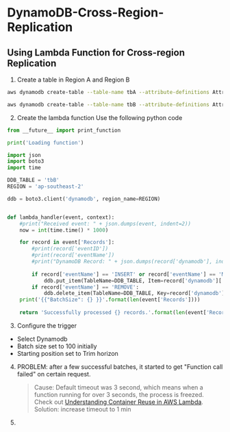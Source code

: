 # DynamoDB-Cross-Region-Replication

## Using Lambda Function for Cross-region Replication
1. Create a table in Region A and Region B
```sh
aws dynamodb create-table --table-name tbA --attribute-definitions AttributeName=ID,AttributeType=S --key-schema AttributeName=ID,KeyType=HASH --provisioned-throughput ReadCapacityUnits=10,WriteCapacityUnits=10 --region us-east-1

aws dynamodb create-table --table-name tbB --attribute-definitions AttributeName=ID,AttributeType=S --key-schema AttributeName=ID,KeyType=HASH --provisioned-throughput ReadCapacityUnits=10,WriteCapacityUnits=10 --region ap-southeast-2
```

2. Create the lambda function
Use the following python code
```python
from __future__ import print_function

print('Loading function')

import json
import boto3
import time

DDB_TABLE = 'tbB'
REGION = 'ap-southeast-2'

ddb = boto3.client('dynamodb', region_name=REGION)


def lambda_handler(event, context):
    #print("Received event: " + json.dumps(event, indent=2))
    now = int(time.time() * 1000)

    for record in event['Records']:
        #print(record['eventID'])
        #print(record['eventName'])
        #print("DynamoDB Record: " + json.dumps(record['dynamodb'], indent=2))
        
        if record['eventName'] == 'INSERT' or record['eventName'] == 'MODIFY':
            ddb.put_item(TableName=DDB_TABLE, Item=record['dynamodb']['NewImage'])
        if record['eventName'] == 'REMOVE':
            ddb.delete_item(TableName=DDB_TABLE, Key=record['dynamodb']['Keys'])
    print('{{"BatchSize": {} }}'.format(len(event['Records'])))
        
    return 'Successfully processed {} records.'.format(len(event['Records']))
```

3. Configure the trigger
- Select Dynamodb
- Batch size set to 100 initially
- Starting position set to Trim horizon

4. PROBLEM: after a few successful batches, it started to get "Function call failed" on certain request.
    > Cause: Default timeout was 3 second, which means when a function running for over 3 seconds, the process is freezed. Check out [Understanding Container Reuse in AWS Lambda](https://aws.amazon.com/blogs/compute/container-reuse-in-lambda/).
    > Solution: increase timeout to 1 min

5.
